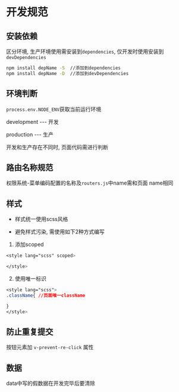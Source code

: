 # 开发规范

## 安装依赖

区分环境, 生产环境使用需安装到`dependencies`, 仅开发时使用安装到`devDependencies`
```bash
npm install depName -S  //添加到dependencies
npm install depName -D  //添加到devDependencies
```

## 环境判断

`process.env.NODE_ENV`获取当前运行环境

development --- 开发

production --- 生产

开发和生产存在不同时, 页面代码需进行判断


## 路由名称规范

权限系统-菜单编码配置的名称及`routers.js`中name需和页面 name相同

## 样式

- 样式统一使用scss风格

- 避免样式污染, 需使用如下2种方式编写

1. 添加scoped

```css
<style lang="scss" scoped>

</style>
```

2. 使用唯一标识

```css
<style lang="scss">
.className{ //页面唯一className

}
</style>
```

## 防止重复提交

按钮元素加 `v-prevent-re-click` 属性

## 数据

data中写的假数据在开发完毕后要清除